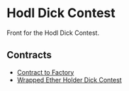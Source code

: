 # Hodl Dick Contest

Front for the Hodl Dick Contest.

## Contracts

* [Contract to Factory](https://polygonscan.com/address/0xe77edd217c589aba9887edf802e8ebe0a57a0578)
* [Wrapped Ether Holder Dick Contest](https://polygonscan.com/address/0x1940f9553db7608a06d308ee1d1b1ee994d96dde)
